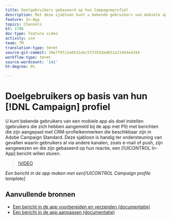 ```yaml
---
title: Doelgebruikers gebaseerd op hun Campagneprofiel
description: Met deze sjabloon kunt u bekende gebruikers van mobiele apps berichten sturen die zijn gepersonaliseerd met CRM-profielkenmerken die beschikbaar zijn in Adobe Campagne Standard (ACS).
feature: In-App
topics: Channels
kt: 1796
doc-type: feature video
activity: use
team: TM
translation-type: tm+mt
source-git-commit: 39e7f9fc2a6631ebc5f2555dad651a72464e4344
workflow-type: tm+mt
source-wordcount: '141'
ht-degree: 0%

---
```



# Doelgebruikers op basis van hun [!DNL Campaign] profiel

U kunt bekende gebruikers van een mobiele app als doel instellen (gebruikers die zich hebben aangemeld bij de app met PII) met berichten die zijn aangepast met CRM-profielkenmerken die beschikbaar zijn in Adobe Campaign Standard. Deze sjabloon is handig ter ondersteuning van gevallen waarin gebruikers al via andere kanalen, zoals e-mail of push, zijn aangewezen en die zijn gebaseerd op hun reactie, een [!UICONTROL In-App] bericht willen sturen.

>[!VIDEO](https://video.tv.adobe.com/v/26200?quality=12)

*Een bericht in de app maken met een[!UICONTROL Campaign profile template]*

## Aanvullende bronnen

* [Een bericht in de app voorbereiden en verzenden (documentatie)](https://docs.adobe.com/content/help/en/campaign-standard/using/communication-channels/in-app-messaging/preparing-and-sending-an-in-app-message.html)
* [Een bericht in de app aanpassen (documentatie)](https://docs.adobe.com/content/help/en/campaign-standard/using/communication-channels/in-app-messaging/customizing-an-in-app-message.html)
